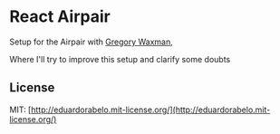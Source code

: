 # React Airpair

Setup for the Airpair with [Gregory Waxman](https://github.com/Akkuma),

Where I'll try to improve this setup and clarify some doubts

## License
MIT: [http://eduardorabelo.mit-license.org/](http://eduardorabelo.mit-license.org/)
